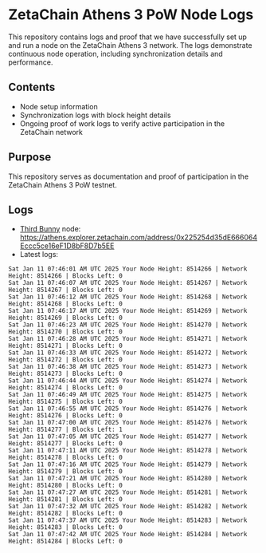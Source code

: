 # ZetaChain Athens 3 PoW Node Logs
This repository contains logs and proof that we have successfully set up and run a node on the ZetaChain Athens 3 network. The logs demonstrate continuous node operation, including synchronization details and performance.

## Contents
- Node setup information
- Synchronization logs with block height details
- Ongoing proof of work logs to verify active participation in the ZetaChain network

## Purpose
This repository serves as documentation and proof of participation in the ZetaChain Athens 3 PoW testnet.

## Logs

- [Third Bunny](https://thirdbunny.xyz/) node: https://athens.explorer.zetachain.com/address/0x225254d35dE666064Eccc5ce16eF1D8bF8D7b5EE
- Latest logs:
```
Sat Jan 11 07:46:01 AM UTC 2025 Your Node Height: 8514266 | Network Height: 8514266 | Blocks Left: 0
Sat Jan 11 07:46:07 AM UTC 2025 Your Node Height: 8514267 | Network Height: 8514267 | Blocks Left: 0
Sat Jan 11 07:46:12 AM UTC 2025 Your Node Height: 8514268 | Network Height: 8514268 | Blocks Left: 0
Sat Jan 11 07:46:17 AM UTC 2025 Your Node Height: 8514269 | Network Height: 8514269 | Blocks Left: 0
Sat Jan 11 07:46:23 AM UTC 2025 Your Node Height: 8514270 | Network Height: 8514270 | Blocks Left: 0
Sat Jan 11 07:46:28 AM UTC 2025 Your Node Height: 8514271 | Network Height: 8514271 | Blocks Left: 0
Sat Jan 11 07:46:33 AM UTC 2025 Your Node Height: 8514272 | Network Height: 8514272 | Blocks Left: 0
Sat Jan 11 07:46:38 AM UTC 2025 Your Node Height: 8514273 | Network Height: 8514273 | Blocks Left: 0
Sat Jan 11 07:46:44 AM UTC 2025 Your Node Height: 8514274 | Network Height: 8514274 | Blocks Left: 0
Sat Jan 11 07:46:49 AM UTC 2025 Your Node Height: 8514275 | Network Height: 8514275 | Blocks Left: 0
Sat Jan 11 07:46:55 AM UTC 2025 Your Node Height: 8514276 | Network Height: 8514276 | Blocks Left: 0
Sat Jan 11 07:47:00 AM UTC 2025 Your Node Height: 8514276 | Network Height: 8514277 | Blocks Left: 1
Sat Jan 11 07:47:05 AM UTC 2025 Your Node Height: 8514277 | Network Height: 8514277 | Blocks Left: 0
Sat Jan 11 07:47:11 AM UTC 2025 Your Node Height: 8514278 | Network Height: 8514278 | Blocks Left: 0
Sat Jan 11 07:47:16 AM UTC 2025 Your Node Height: 8514279 | Network Height: 8514279 | Blocks Left: 0
Sat Jan 11 07:47:21 AM UTC 2025 Your Node Height: 8514280 | Network Height: 8514280 | Blocks Left: 0
Sat Jan 11 07:47:27 AM UTC 2025 Your Node Height: 8514281 | Network Height: 8514281 | Blocks Left: 0
Sat Jan 11 07:47:32 AM UTC 2025 Your Node Height: 8514282 | Network Height: 8514282 | Blocks Left: 0
Sat Jan 11 07:47:37 AM UTC 2025 Your Node Height: 8514283 | Network Height: 8514283 | Blocks Left: 0
Sat Jan 11 07:47:42 AM UTC 2025 Your Node Height: 8514284 | Network Height: 8514284 | Blocks Left: 0
```
